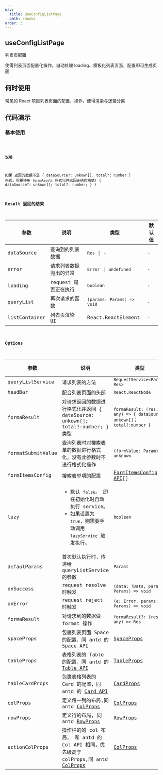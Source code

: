 ```yaml
---
nav:
  title: useConfigListPage
  path: /hooks
order: 3
---
```


## useConfigListPage

列表页配置

使得列表页面配置化操作，自动处理 loading、模板化列表页面，配置即可生成页面

## 何时使用

常见的 React 项目列表页面的配置，操作，使得渲染与逻辑分离

## 代码演示

### 基本使用

<code src="../demos/UseConfigListPageDemo1.tsx"  title="使用demo">

#### 说明

如果 返回的数据不是 { dataSource?: unkown[]; total?: number } 格式，需要使用 `formaResult` 格式化并返回正确的格式( { dataSource?: unkown[]; total?: number; } )

### Result 返回的结果

| 参数          | 说明                   | 类型                       | 默认值 |
| ------------- | ---------------------- | -------------------------- | ------ |
| dataSource    | 查询到的列表数据       | `Res` \| -                 | -      |
| error         | 请求列表数据抛出的异常 | `Error` \| `undefined`     | -      |
| loading       | request 是否正在执行   | `boolean`                  | -      |
| queryList     | 再次请求的函数         | `(params: Params) => void` | -      |
| listContainer | 列表页渲染 UI          | React.ReactElement         | -      |

### Options

| 参数              | 说明                                                                                                                                       | 类型                                                                       | 默认值  |
| ----------------- | ------------------------------------------------------------------------------------------------------------------------------------------ | -------------------------------------------------------------------------- | ------- |
| queryListService  | 请求列表的方法                                                                                                                             | `RequestService<Param, Res>`                                               | -       |
| headBar           | 配合列表页面的头部                                                                                                                         | `React.ReactNode`                                                          | -       |
| formaResult       | 对请求返回的数据进行格式化并返回 { dataSource: unkown[]; total?:number; } 类型                                                             | `formaResult: (res: any) => { dataSource: unkown[]； total?:number }`      | -       |
| formatSubmitValue | 查询列表时对搜索表单的数据进行格式化，没有此参数时不进行格式化操作                                                                         | `(formValue: Param) => unknown`                                            | -       |
| formItemsConfig   | 搜索表单项的配置                                                                                                                           | [FormItemsConfig API](/components/form-items-builder#formitemconfig-api)[] | []      |
| lazy              | <ul><li> 默认 `false`。 即在初始化时自动执行 service。</li><li>如果设置为 `true`，则需要手动调用 `lazyService` 触发执行。 </li></ul>       | `boolean`                                                                  | `false` |
| defaulParams      | 首次默认执行时，传递给 queryListService 的参数                                                                                             | `Params`                                                                   | -       |
| onSuccess         | request resolve 时触发                                                                                                                     | `(data: TData, params: Params) => void`                                    | -       |
| onError           | request reject 时触发                                                                                                                      | `(e: Error, params: Params) => void`                                       | -       |
| formaResult       | 对请求到的数据做 format 操作                                                                                                               | `formaResult?: (res: any) => Res`                                          | -       |
| spaceProps        | 包裹列表页面 Space 的配置，同 antd 的 [Space API](https://ant-design.gitee.io/components/space-cn/#API)                                    | [SpaceProps](https://ant-design.gitee.io/components/space-cn/#API)         | -       |
| tableProps        | 表格列表的 Table 的配置，同 antd 的 [Table API](https://ant-design.gitee.io/components/table-cn/#API)                                      | [TableProps](https://ant-design.gitee.io/components/table-cn/#API)         | -       |
| tableCardProps    | 包裹表格列表的 Card 的配置，同 antd 的 [Card API](https://ant-design.gitee.io/components/card-cn/#API)                                     | [CardProps](https://ant-design.gitee.io/components/card-cn/#API)           | -       |
| colProps          | 定义每一列的布局,同 antd [ColProps](https://ant-design.gitee.io/components/grid-cn/#Col)                                                   | [ColProps](https://ant-design.gitee.io/components/grid-cn/#Col)            | -       |
| rowProps          | 定义行的布局, 同 antd [RowProps](https://ant-design.gitee.io/components/grid-cn/#Row)                                                      | [RowProps](https://ant-design.gitee.io/components/grid-cn/#Row)            | -       |
| actionColProps    | 操作栏的的 col 布局， 和 antd 的 Col API 相同，优先级高于 colProps,同 antd [ColProps](https://ant-design.gitee.io/components/grid-cn/#Col) | [ColProps](https://ant-design.gitee.io/components/grid-cn/#Col)            | -       |
